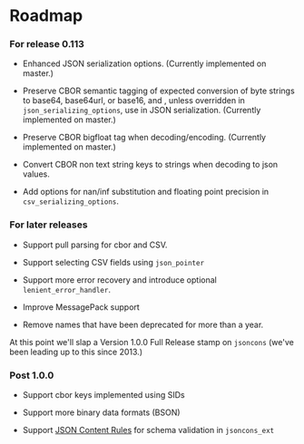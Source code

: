 # Roadmap

### For release 0.113

- Enhanced JSON serialization options.
  (Currently implemented on master.)

- Preserve CBOR semantic tagging of expected conversion of byte 
  strings to base64, base64url, or base16, and , unless overridden 
  in `json_serializing_options`, use in JSON serialization.
  (Currently implemented on master.)

- Preserve CBOR bigfloat tag when decoding/encoding.
  (Currently implemented on master.)

- Convert CBOR non text string keys to strings when decoding
  to json values.

- Add options for nan/inf substitution and floating point
  precision in `csv_serializing_options`.

### For later releases

- Support pull parsing for cbor and CSV.

- Support selecting CSV fields using `json_pointer`

- Support more error recovery and introduce optional `lenient_error_handler`.

- Improve MessagePack support

- Remove names that have been deprecated for more than a year.

At this point we'll slap a Version 1.0.0 Full Release stamp on `jsoncons`
(we've been leading up to this since 2013.)

### Post 1.0.0

- Support cbor keys implemented using SIDs

- Support more binary data formats (BSON)

- Support [JSON Content Rules](https://datatracker.ietf.org/doc/draft-newton-json-content-rules/) for schema validation in `jsoncons_ext`

